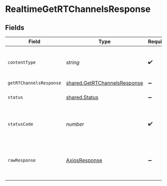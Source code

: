 # RealtimeGetRTChannelsResponse


## Fields

| Field                                                                        | Type                                                                         | Required                                                                     | Description                                                                  |
| ---------------------------------------------------------------------------- | ---------------------------------------------------------------------------- | ---------------------------------------------------------------------------- | ---------------------------------------------------------------------------- |
| `contentType`                                                                | *string*                                                                     | :heavy_check_mark:                                                           | HTTP response content type for this operation                                |
| `getRTChannelsResponse`                                                      | [shared.GetRTChannelsResponse](../../models/shared/getrtchannelsresponse.md) | :heavy_minus_sign:                                                           | OK                                                                           |
| `status`                                                                     | [shared.Status](../../models/shared/status.md)                               | :heavy_minus_sign:                                                           | Default error response                                                       |
| `statusCode`                                                                 | *number*                                                                     | :heavy_check_mark:                                                           | HTTP response status code for this operation                                 |
| `rawResponse`                                                                | [AxiosResponse](https://axios-http.com/docs/res_schema)                      | :heavy_minus_sign:                                                           | Raw HTTP response; suitable for custom response parsing                      |